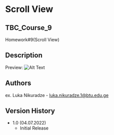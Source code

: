 
# Scroll View
## TBC_Course_9
Homework#9(Scroll View)

## Description


Preview:
![Alt Text](https://media.giphy.com/media/LotfDshOwajTqLI1WG/giphy.gif)

## Authors

ex. Luka Nikuradze - luka.nikuradze.1@btu.edu.ge


## Version History

* 1.0 (04.07.2022)
    * Initial Release


